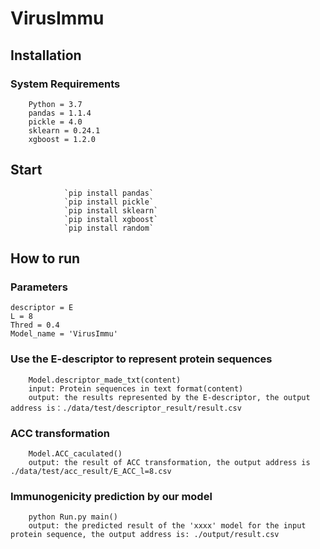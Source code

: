 # VirusImmu


## Installation
### System Requirements
        Python = 3.7
        pandas = 1.1.4
        pickle = 4.0
        sklearn = 0.24.1
        xgboost = 1.2.0

## Start
                `pip install pandas`
                `pip install pickle`
                `pip install sklearn`
                `pip install xgboost`
                `pip install random`

## How to run

### Parameters
    descriptor = E
    L = 8
    Thred = 0.4
    Model_name = 'VirusImmu'

### Use the E-descriptor to represent protein sequences
        Model.descriptor_made_txt(content)
        input: Protein sequences in text format(content)
        output: the results represented by the E-descriptor, the output address is：./data/test/descriptor_result/result.csv


### ACC transformation
        Model.ACC_caculated()
        output: the result of ACC transformation, the output address is ./data/test/acc_result/E_ACC_l=8.csv


### Immunogenicity prediction by our model
        python Run.py main()
        output: the predicted result of the 'xxxx' model for the input protein sequence, the output address is: ./output/result.csv
